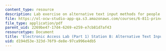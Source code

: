 ```yaml
---
content_type: resource
description: Lab exercise on alternative text input methods for people with disabilities.
file: https://ol-ocw-studio-app-qa.s3.amazonaws.com/courses/6-811-principles-and-practice-of-assistive-technology-fall-2014/d194d53e323d76f9de8e97ca996e4db5_MIT6_811F14_AltrnativText.pdf
file_type: application/pdf
parent_uid: 2269be47-17d4-6269-e259-e7cb81d7af43
resourcetype: Document
title: 'Electronic Access Lab (Part 1) Station B: Alternative Text Input'
uid: d194d53e-323d-76f9-de8e-97ca996e4db5
---
```

